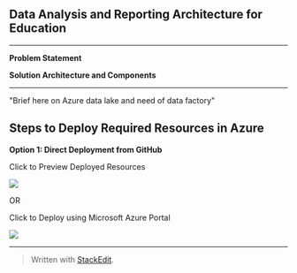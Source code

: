 Data Analysis and Reporting Architecture for Education
----------


----------


**Problem Statement**

**Solution Architecture and Components**

----------


"Brief here on Azure data lake and need of data factory"


Steps to Deploy Required Resources in Azure
-------------------------------------------

**Option 1:  Direct Deployment from GitHub** 

Click to Preview Deployed Resources

<a href="http://armviz.io/#/?load=https%3A%2F%2Fraw.githubusercontent.com%2FMicrosoft-USEduAzure%2Ftemplates%2Ftemplate.json" target="_blank">
    <img src="http://armviz.io/visualizebutton.png"/>
</a>

OR

Click to Deploy using Microsoft Azure Portal 

<a href="https://portal.azure.com/#create/Microsoft.Template/uri/https%3A%2F%2Fraw.githubusercontent.com%2FMicrosoft-USEduAzure%2Ftemplates%2Ftemplate.json" target="_blank">
    <img src="http://azuredeploy.net/deploybutton.png"/>
</a>

----------

> Written with [StackEdit](https://stackedit.io/).
